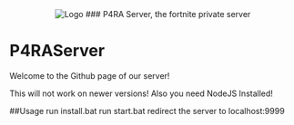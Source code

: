 <div align=center>
  <img src="https://i.imgur.com/DGlUCaU.png" alt="Logo">
  ### P4RA Server, the fortnite private server
</div>

# P4RAServer
Welcome to the Github page of our server!

This will not work on newer versions!
Also you need NodeJS Installed!

##Usage
run install.bat
run start.bat
redirect the server to localhost:9999
